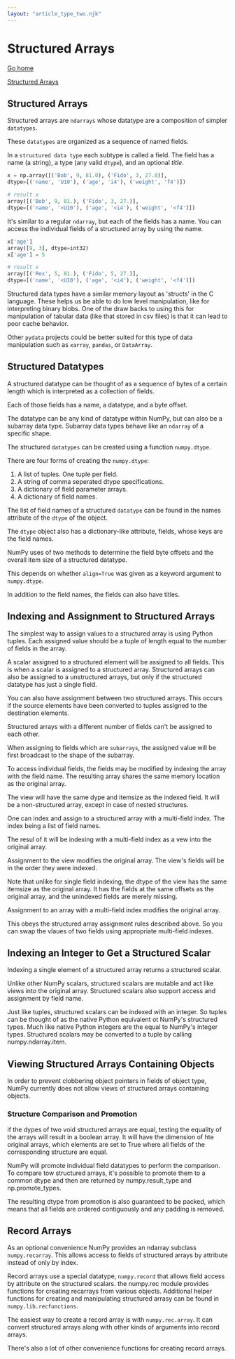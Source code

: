```yaml
---
layout: "article_type_two.njk"
---
```

# Structured Arrays
[Go home](/index.html)

[Structured Arrays](https://numpy.org/doc/stable/user/basics.rec.html)

## Structured Arrays

Structured arrays are `ndarrays` whose datatype are a composition of simpler `datatypes`.

These `datatypes` are organized as a sequence of named fields.

In a `structured data type` each subtype is called a field. The field has a name (a string), a type (any valid `dtype`), and an optional _title_.

```python
x = np.array([('Bob', 9, 81.0), ('Fido', 3, 27.0)],
dtype=[('name', 'U10'), ('age', 'i4'), ('weight', 'f4')])

# result x
array([('Bob', 9, 81.), ('Fido', 3, 27.)],
dtype=[('name', '<U10'), ('age', '<i4'), ('weight', '<f4')])
```

It's similar to a regular `ndarray`, but each of the fields has a name. You can access the individual fields of a structured array by using the name.

```python
x['age']
array([9, 3], dtype=int32)
x['age'] = 5

# result x
array([('Rex', 5, 81.), ('Fido', 5, 27.)],
dtype=[('name', '<U10'), ('age', '<i4'), ('weight', '<f4')])
```

Structured data types have a similar memory layout as 'structs' in the C language. These helps us be able to do low level manipulation, like for interpreting binary blobs. One of the draw backs to using this for manipulation of tabular data (like that stored in csv files) is that it can lead to poor cache behavior.

Other `pydata` projects could be better suited for this type of data manipulation such as `xarray`, `pandas`, or `DataArray`.

## Structured Datatypes

A structured datatype can be thought of as a sequence of bytes of a certain length which is interpreted as a collection of fields.

Each of those fields has a name, a datatype, and a byte offset.

The datatype can be any kind of datatype within NumPy, but can also be a subarray data type. Subarray data types behave like an `ndarray` of a specific shape.

The structured `datatypes` can be created using a function `numpy.dtype`.

There are four forms of creating the `numpy.dtype`:

1. A list of tuples. One tuple per field.
2. A string of comma seperated dtype specifications.
3. A dictionary of field parameter arrays.
4. A dictionary of field names.

The list of field names of a structured `datatype` can be found in the names attribute of the `dtype` of the object.

The `dtype` object also has a dictionary-like attribute, fields, whose keys are the field names.

NumPy uses of two methods to determine the field byte offsets and the overall item size of a structured datatype.

This depends on whether `align=True` was given as a keyword argument to `numpy.dtype`.

In addition to the field names, the fields can also have titles.

## Indexing and Assignment to Structured Arrays

The simplest way to assign values to a structured array is using Python tuples. Each assigned value should be a tuple of length equal to the number of fields in the array.

A scalar assigned to a structured element will be assigned to all fields. This is when a scalar is assigned to a structured array. Structured arrays can also be assigned to a unstructured arrays, but only if the structured datatype has just a single field.

You can also have assignment between two structured arrays. This occurs if the source elements have been converted to tuples assigned to the destination elements.

Structured arrays with a different number of fields can't be assigned to each other.

When assigning to fields which are `subarrays`, the assigned value will be first broadcast to the shape of the subarray.

To access individual fields, the fields may be modified by indexing the array with the field name. The resulting array shares the same memory location as the original array.

The view will have the same dype and itemsize as the indexed field. It will be a non-structured array, except in case of nested structures.

One can index and assign to a structured array with a multi-field index. The index being a list of field names.

The resul of it will be indexing with a multi-field index as a vew  into the original array.

Assignment to the view modifies the original array. The view's fields will be in the order they were indexed.

Note that unlike for single field indexing, the dtype of the view has the same itemsize as the original array. It has the fields at the same offsets as the original array, and the unindexed fields are merely missing.

Assignment to an array with a multi-field index modifies the original array.

This obeys the structured array assignment rules described above. So you can swap the vlaues of two fields using appropriate multi-field indexes.

## Indexing an Integer to Get a Structured Scalar

Indexing a single element of a structured array returns a structured scalar.

Unlike other NumPy scalars, structured scalars are mutable and act like views into the original array. Structured scalars also support access and assignment by field name.

Just like tuples, structured scalars can be indexed with an integer. So tuples can be thought of as the native Python equivalent ot NumPy's structured types. Much like native Python integers are the equal to NumPy's integer types. Structured scalars may be converted to a tuple by calling numpy.ndarray.item.

## Viewing Structured Arrays Containing Objects

In order to prevent clobbering object pointers in fields of object type, NumPy currently does not allow views of structured arrays containing objects.

### Structure Comparison and Promotion

if the dypes of two void structured arrays are equal, testing the equality of the arrays will result in a boolean array. It will have the dimension of hte original arrays, which elements are set to True where all fields of the corresponding structure are equal.

NumPy will promote individual field datatypes to perform the comparison. To compare tow structured arrays, it's possible to promote them to a common dtype and then are returned by numpy.result_type and np.promote_types.

The resulting dtype from promotion is also guaranteed to be packed, which means that all fields are ordered contiguously and any padding is removed.

## Record Arrays

As an optional convenience NumPy provides an ndarray subclass `numpy.recarray`. This allows access to fields of structured arrays by attribute instead of only by index.

Record arrays use a special datatype, `numpy.record` that allows field access by attribute on the structured scalars. the numpy.rec module provides functions for creating recarrays from various objects. Additional helper functions for creating and manipulating structured arrasy can be found in `numpy.lib.recfunctions`.

The easiest way to create a record array is with `numpy.rec.array`. It can convert structured arrays along with other kinds of arguments into record arrays.

There's also a lot of other convenience functions for creating record arrays. 





